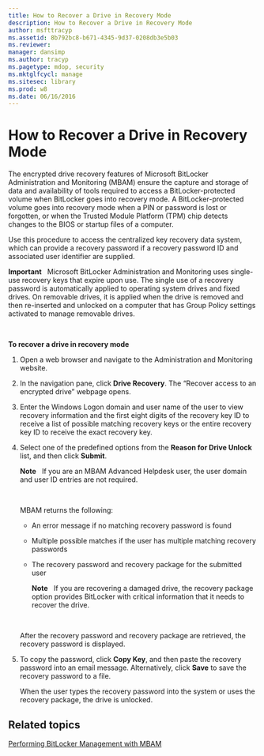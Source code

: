 ```yaml
---
title: How to Recover a Drive in Recovery Mode
description: How to Recover a Drive in Recovery Mode
author: msfttracyp
ms.assetid: 8b792bc8-b671-4345-9d37-0208db3e5b03
ms.reviewer: 
manager: dansimp
ms.author: tracyp
ms.pagetype: mdop, security
ms.mktglfcycl: manage
ms.sitesec: library
ms.prod: w8
ms.date: 06/16/2016
---
```



# How to Recover a Drive in Recovery Mode


The encrypted drive recovery features of Microsoft BitLocker Administration and Monitoring (MBAM) ensure the capture and storage of data and availability of tools required to access a BitLocker-protected volume when BitLocker goes into recovery mode. A BitLocker-protected volume goes into recovery mode when a PIN or password is lost or forgotten, or when the Trusted Module Platform (TPM) chip detects changes to the BIOS or startup files of a computer.

Use this procedure to access the centralized key recovery data system, which can provide a recovery password if a recovery password ID and associated user identifier are supplied.

**Important**  
Microsoft BitLocker Administration and Monitoring uses single-use recovery keys that expire upon use. The single use of a recovery password is automatically applied to operating system drives and fixed drives. On removable drives, it is applied when the drive is removed and then re-inserted and unlocked on a computer that has Group Policy settings activated to manage removable drives.

 

**To recover a drive in recovery mode**

1.  Open a web browser and navigate to the Administration and Monitoring website.

2.  In the navigation pane, click **Drive Recovery**. The “Recover access to an encrypted drive” webpage opens.

3.  Enter the Windows Logon domain and user name of the user to view recovery information and the first eight digits of the recovery key ID to receive a list of possible matching recovery keys or the entire recovery key ID to receive the exact recovery key.

4.  Select one of the predefined options from the **Reason for Drive Unlock** list, and then click **Submit**.

    **Note**  
    If you are an MBAM Advanced Helpdesk user, the user domain and user ID entries are not required.

     

    MBAM returns the following:

    -   An error message if no matching recovery password is found

    -   Multiple possible matches if the user has multiple matching recovery passwords

    -   The recovery password and recovery package for the submitted user

        **Note**  
        If you are recovering a damaged drive, the recovery package option provides BitLocker with critical information that it needs to recover the drive.

         

    After the recovery password and recovery package are retrieved, the recovery password is displayed.

5.  To copy the password, click **Copy Key**, and then paste the recovery password into an email message. Alternatively, click **Save** to save the recovery password to a file.

    When the user types the recovery password into the system or uses the recovery package, the drive is unlocked.

## Related topics


[Performing BitLocker Management with MBAM](performing-bitlocker-management-with-mbam-mbam-2.md)

 

 





